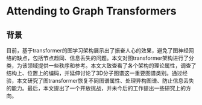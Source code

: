 # Attending to Graph Transformers

## 背景

目前，基于transformer的图学习架构展示出了振奋人心的效果，避免了图神经网络的缺点，包括节点趋同、信息丢失的问题。本文对图transformer架构进行了分类，为该领域提供一些秩序和参考。本文大致查看了各个架构的理论属性，调查了结构上、位置上的编码，并延伸讨论了3D分子图谱这一重要图谱类别。通过经验，本文研究了图transformer恢复不同图谱属性、处理异构图谱、防止信息丢失的能力。最后，本文提出了一个开放挑战，并未今后的工作提出一些研究上的方向。
